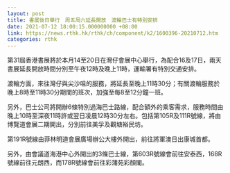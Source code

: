 ```yaml
---
layout: post
title: 書展後日舉行　周五周六延長開放　渡輪巴士有特別安排
date: 2021-07-12 18:00:15.000000000 +08:00
link: https://news.rthk.hk/rthk/ch/component/k2/1600396-20210712.htm
categories: rthk
---
```


第31屆香港書展將於本月14至20日在灣仔會展中心舉行，為配合16及17日，兩天書展延長開放時間分別至午夜12時及晚上11時，運輸署有特別交通安排。

渡輪方面，來往灣仔與尖沙咀的服務，將延長至晚上11時30分；有關渡輪服務於晚上8時至11時30分期間的班次，加強至每8至12分鐘一班。

另外，巴士公司將開辦6條特別過海巴士路線，配合額外的乘客需求，服務時間由晚上10時至深夜11時許或翌日凌晨12時30分左右。包括第105R及111R號線，將由博覽道會展二期開出，分別前往美孚及觀塘裕民坊。

第191R號線由菲林明道會展廣場辦公大樓外開出，前往將軍澳日出康城首都。

另外，由會議道海港中心外開出的3條巴士線，第603R號線會前往安泰西，168R號線前往元朗西，而178R號線會前往彩蒲苑彩顏閣。
